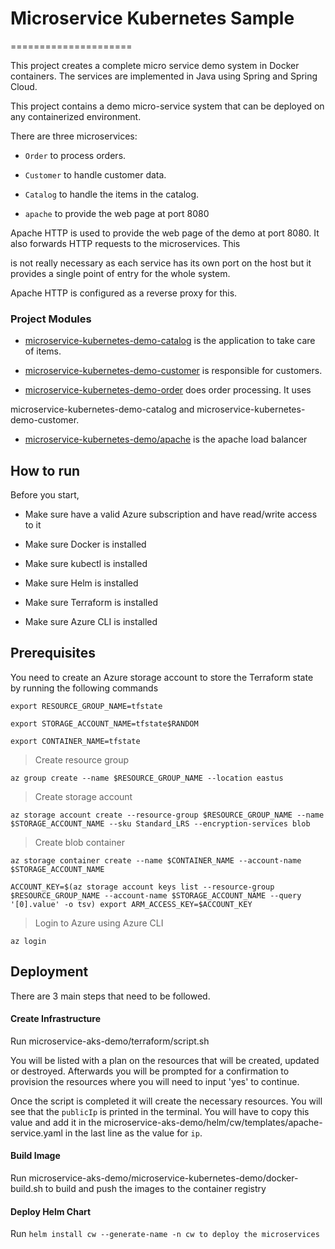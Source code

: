 
  

  

# Microservice Kubernetes Sample

  

  

=====================

  

  

This project creates a complete micro service demo system in Docker containers. The services are implemented in Java using Spring and Spring Cloud.

  

  

This project contains a demo micro-service system that can be deployed on any containerized environment.

  

  

There are three microservices:

  

  

-  `Order` to process orders.

  

  

-  `Customer` to handle customer data.

  

  

-  `Catalog` to handle the items in the catalog.

  

  

-  `apache` to provide the web page at port 8080

  

  

  

Apache HTTP is used to provide the web page of the demo at port 8080. It also forwards HTTP requests to the microservices. This

  

  

is not really necessary as each service has its own port on the host but it provides a single point of entry for the whole system.

  

  

Apache HTTP is configured as a reverse proxy for this.

  

  

  

### Project Modules

  

  

  

-  [microservice-kubernetes-demo-catalog](microservice-kubernetes-demo/microservice-kubernetes-demo-catalog) is the application to take care of items.

  

  

-  [microservice-kubernetes-demo-customer](microservice-kubernetes-demo/microservice-kubernetes-demo-customer) is responsible for customers.

  

  

-  [microservice-kubernetes-demo-order](microservice-kubernetes-demo/microservice-kubernetes-demo-order) does order processing. It uses

  

  

microservice-kubernetes-demo-catalog and microservice-kubernetes-demo-customer.

  

  

-  [microservice-kubernetes-demo/apache](microservice-kubernetes-demo/apache/) is the apache load balancer

  

  

  

## How to run

  

  

Before you start,

  

  

* Make sure have a valid Azure subscription and have read/write access to it

  

  

  

* Make sure Docker is installed

  

  

  

* Make sure kubectl is installed

  

  

  

* Make sure Helm is installed

  

  

  

* Make sure Terraform is installed

  

  

  

* Make sure Azure CLI is installed

  

  

  

## Prerequisites

  

  

You need to create an Azure storage account to store the Terraform state by running the following commands

  

  

`export RESOURCE_GROUP_NAME=tfstate`

  

  

`export STORAGE_ACCOUNT_NAME=tfstate$RANDOM`

  

  

`export CONTAINER_NAME=tfstate`

  

  

  

> Create resource group

  

  

`az group create --name $RESOURCE_GROUP_NAME --location eastus`

  

  

  

> Create storage account

  

  

`az storage account create --resource-group $RESOURCE_GROUP_NAME --name $STORAGE_ACCOUNT_NAME --sku Standard_LRS --encryption-services blob`

  

  

  

> Create blob container

  

  

`az storage container create --name $CONTAINER_NAME --account-name $STORAGE_ACCOUNT_NAME`

  

  

`ACCOUNT_KEY=$(az storage account keys list --resource-group $RESOURCE_GROUP_NAME --account-name $STORAGE_ACCOUNT_NAME --query '[0].value' -o tsv) export ARM_ACCESS_KEY=$ACCOUNT_KEY`

  

  

> Login to Azure using Azure CLI

  

  

`az login`

  

  

## Deployment

  

There are 3 main steps that need to be followed.

  

  

  

#### Create Infrastructure

  

Run microservice-aks-demo/terraform/script.sh

  

You will be listed with a plan on the resources that will be created, updated or destroyed. Afterwards you will be prompted for a confirmation to provision the resources where you will need to input 'yes' to continue.

  

Once the script is completed it will create the necessary resources. You will see that the `publicIp` is printed in the terminal. You will have to copy this value and add it in the microservice-aks-demo/helm/cw/templates/apache-service.yaml in the last line as the value for `ip`.

  

  

#### Build Image

  

Run microservice-aks-demo/microservice-kubernetes-demo/docker-build.sh to build and push the images to the container registry

  

  

#### Deploy Helm Chart

  

Run `helm install cw --generate-name -n cw to deploy the microservices`
